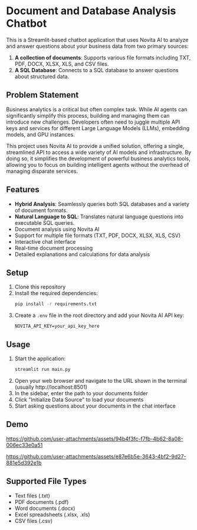 # Document and Database Analysis Chatbot

This is a Streamlit-based chatbot application that uses Novita AI to analyze and answer questions about your business data from two primary sources:
1.  **A collection of documents**: Supports various file formats including TXT, PDF, DOCX, XLSX, XLS, and CSV files.
2.  **A SQL Database**: Connects to a SQL database to answer questions about structured data.

## Problem Statement

Business analytics is a critical but often complex task. While AI agents can significantly simplify this process, building and managing them can introduce new challenges. Developers often need to juggle multiple API keys and services for different Large Language Models (LLMs), embedding models, and GPU instances.

This project uses Novita AI to provide a unified solution, offering a single, streamlined API to access a wide variety of AI models and infrastructure. By doing so, it simplifies the development of powerful business analytics tools, allowing you to focus on building intelligent agents without the overhead of managing disparate services.

## Features

- **Hybrid Analysis**: Seamlessly queries both SQL databases and a variety of document formats.
- **Natural Language to SQL**: Translates natural language questions into executable SQL queries.
- Document analysis using Novita AI
- Support for multiple file formats (TXT, PDF, DOCX, XLSX, XLS, CSV)
- Interactive chat interface
- Real-time document processing
- Detailed explanations and calculations for data analysis

## Setup

1. Clone this repository
2. Install the required dependencies:
   ```bash
   pip install -r requirements.txt
   ```
3. Create a `.env` file in the root directory and add your Novita AI API key:
   ```
   NOVITA_API_KEY=your_api_key_here
   ```

## Usage

1. Start the application:
   ```bash
   streamlit run main.py
   ```
2. Open your web browser and navigate to the URL shown in the terminal (usually http://localhost:8501)
3. In the sidebar, enter the path to your documents folder
4. Click "Initialize Data Source" to load your documents
5. Start asking questions about your documents in the chat interface

## Demo

https://github.com/user-attachments/assets/94b4f3fc-f7fb-4b62-8a08-006ec33e0a51

https://github.com/user-attachments/assets/e87e6b5e-3643-4bf2-9d27-881e5d392e1b


## Supported File Types

- Text files (.txt)
- PDF documents (.pdf)
- Word documents (.docx)
- Excel spreadsheets (.xlsx, .xls)
- CSV files (.csv)

